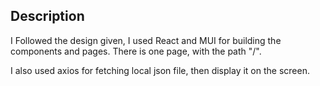 Description
---
I Followed the design given, I used React and MUI for building the components and pages. 
There is one page, with the path "/".

I also used axios for fetching local json file, then display it on the screen.
